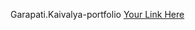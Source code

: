 Garapati.Kaivalya-portfolio
[Your Link Here](file:///C:/Users/saika/Downloads/portfolio-main%20(2)/portfolio-main/index.html)
